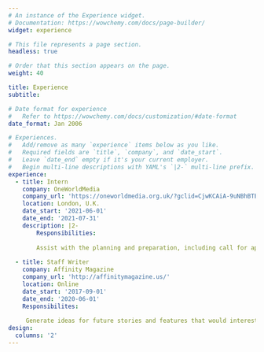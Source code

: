 ```yaml
---
# An instance of the Experience widget.
# Documentation: https://wowchemy.com/docs/page-builder/
widget: experience

# This file represents a page section.
headless: true

# Order that this section appears on the page.
weight: 40

title: Experience
subtitle:

# Date format for experience
#   Refer to https://wowchemy.com/docs/customization/#date-format
date_format: Jan 2006

# Experiences.
#   Add/remove as many `experience` items below as you like.
#   Required fields are `title`, `company`, and `date_start`.
#   Leave `date_end` empty if it's your current employer.
#   Begin multi-line descriptions with YAML's `|2-` multi-line prefix.
experience:
  - title: Intern
    company: OneWorldMedia
    company_url: 'https://oneworldmedia.org.uk/?gclid=CjwKCAiA-9uNBhBTEiwAN3IlNFYCb1TSgLxGzn8LOC_oYfYI0xoFvBbJjFc8tpIKxbCDd9jJA5OtpxoC5akQAvD_BwE'
    location: London, U.K.
    date_start: '2021-06-01'
    date_end: '2021-07-31'
    description: |2-
        Responsibilities:
        
        Assist with the planning and preparation, including call for applications, outreach events, processing applications and liaising with applicants. Assist with marketing and communications, including creating social media and blog posts.Take part in team meetings, and assist with the running of occasional OWM events.
        
  - title: Staff Writer
    company: Affinity Magazine
    company_url: 'http://affinitymagazine.us/'
    location: Online
    date_start: '2017-09-01'
    date_end: '2020-06-01'
    Responsibilites:
    
     Generate ideas for future stories and features that would interest the magazine’s readers. Perform research on various topics. Stay up to date with current trends. Write features and stories.
design:
  columns: '2'
---
```


